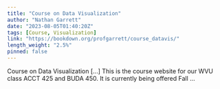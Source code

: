 ```yaml
---
title: "Course on Data Visualization"
author: "Nathan Garrett"
date: "2023-08-05T01:40:20Z"
tags: [Course, Visualization]
link: "https://bookdown.org/profgarrett/course_datavis/"
length_weight: "2.5%"
pinned: false
---
```


Course on Data Visualization [...] This is the course website for our WVU class ACCT 425 and BUDA 450. It is currently being offered Fall ...
